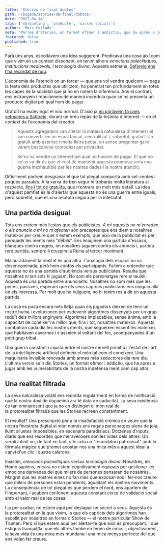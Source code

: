 ```yaml
---
title: 'Stories de final dubtós'
path: '/bugada/stories-de-final-dubtos/'
date: '2021-04-14'
tags: ['màrqueting', 'producte', 'xarxes socials']
author: 'Marc Collado'
meta: "Parlem d'Stories, un format efímer i addictiu, que ha après a jugar amb les vulnerabilitats de la nostra indefensa ment com cap altre."
featured: false
published: true
---
```


Farà uns anys, escoltàvem una idea suggerent. Predicava una cosa així com que vivim en un context dissonant, on tenim alhora _emocions paleolítiques, institucions medievals, i tecnologia divina_. Aquesta setmana, [Safareig ens l'ha recordat de nou](https://rss.com/podcasts/safareig/172928).

L'economia de l'atenció on un tercer — que ens vol vendre quelcom — paga la festa dels productes que utilitzem, ha penetrat tan profundament en totes les capes de la societat que ja no en notem la diferència. Ans el contrari, ens estranyem i reaccionem de manera incrèdula quan se'ns presenta un producte digital pel qual hem de pagar.

Gratuït ha esdevingut el nou normal. D'això ja [en parlàvem fa unes setmanes a Safareig](https://safareig.netlify.app/bugada/creadors-dos-punt-zero), durant un breu repàs de la història d'Internet — en el context de l'economia del creador.

> Aquests agregadors van alterar la mateixa naturalesa d'Internet i el van convertir en un espai tancat, centralitzat i, sobretot, gratuït. Un gratuït amb asterisc i molta lletra petita, on sense preguntar gaire vàrem bescanviar comoditat per privacitat.
>
> Se'ns va vendre un Internet pel qual no havíem de pagar. El que no se'ns va dir és que el cost de mantenir aquesta promesa seria una guerra inexhaurible per les nostres dades i la nostra atenció.

Difícilment podrem desgranar el que tot plegat comporta amb set-centes i poques paraules. A la xarxa de ben segur hi trobaràs molta literatura al respecte, [fins i tot de gratuïta](https://www.humanetech.com), que n'entrarà en molt més detall. La idea d'aquest pamflet és la d'alertar que aquesta no és una guerra entre iguals, però sobretot, que és una recepta segura per la infelicitat.

## Una partida desigual

Tots ens creiem més llestos que els publicistes. _A mi aquests no m'enreden_ o _els anuncis a mi no m'afecten_ són preceptes que ens diem a nosaltres mateixos per creure que n'estem exempts, que això de la publicitat és per persuadir les ments més "dèbils". Ens imaginem una partida d'escacs, blanques contra negres, on nosaltres juguem contra els anuncis i, partida rere partida, sempre li cruspim la Reina al tercer moviment.

Malauradament la realitat és una altra. L'analogia dels escacs no va desencaminada, però hem confós els participants. Fallem a entendre que aquesta no és una partida d'audiència versus publicistes. Resulta que nosaltres ni tan sols hi juguem. No som els personatges rere el taulell. Aquesta és una partida entre anunciants. Nosaltres no som més que les peces, passives, esperant que els seus capricis publicitaris ens moguin allà on els interessa. Per molt que ho vulguem, no hi tenim res a dir en aquesta partida.

La cosa es posa encara més lletja quan els jugadors deixen de tenir un rostre humà i evolucionen per esdevenir algoritmes dissenyats per un grup reduït dels millors enginyers. Algoritmes implacables, sense ànima, amb la capacitat de conèixer'ns millor que, fins i tot, nosaltres mateixos. Aquests combatran cada dia les nostres ments, que segueixen essent les mateixes que habitaven cavernes i s'asseien al voltant del foc, acompanyades d'un petit grup tribal.

Una guerra constant i injusta entre el nostre cervell primitiu i l'estat de l'art de la intel·ligència artificial defineix el món tal com el coneixem. Una maquinària invisible renovada amb armes més seductores dia rere dia. L'última versió se'n diu Stories, un format efímer i addictiu, que ha après a jugar amb les vulnerabilitats de la nostra indefensa ment com cap altra.

## Una realitat filtrada

La seva naturalesa volàtil ens recorda regularment en forma de notificació que la nostra dosi de dopamina ara té data de caducitat. La seva existència és tan omnipresent que ja no en distingim el món real de la protorealitat filtrada que les Stories recreen constantment.

El resultat? Una prescripció per a la insatisfacció crònica en veure que la nostra finestreta digital al món només ens regala personatges plens de joia, lluint siluetes impossibles, en escenaris paradisíacs. Dotzenes d'inputs diaris que ens recorden que meravelloses són les vides dels altres. Un _scroll_ infinit on, de tant en tant, s'hi cola un "recordatori patrocinat" amb la fórmula màgica que promet acostar-nos una mica més a aquest ideal a canvi d'un clic i quatre calerons.

Insistim, _emocions paleolítiques versus tecnologia divina_. Nosaltres, els Homo sapiens, encara no estem cognitivament equipats per gestionar les emocions derivades del que milers de persones pensaran de nosaltres. Malgrat que les nostres eines no fan més que exposar-nos i fer-nos creure que milers de persones estan pendents, aguaitant els nostres moviments. La conseqüència de tot plegat és que perdem el nord, ens apartem de l'important, i acabem confonent aquesta constant cerca de validació social amb el valor real de les coses.

I ja per acabar, no estem aquí per destapar un secret a veus. Aquesta és la protorealitat en la que vivim, la que els capricis dels algoritmes han escollit per nosaltres en forma d'Stories — el nostre particular Show de Truman. Però sí que estem aquí per alertar-te que això és preocupant. I que estiguis tranquil/la: que els altres també en tenen de mocs i, objectivament, la seva vida és una mica més mundana i una mica menys perfecte del que ens volen fer creure.
